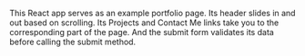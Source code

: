 This React app serves as an example portfolio page. Its header slides in and out based on scrolling. Its Projects and Contact Me links take you to the corresponding part of the page. And the submit form validates its data before calling the submit method.